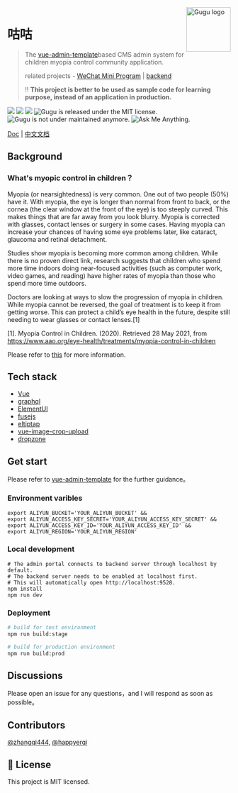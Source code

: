 <img src="https://user-images.githubusercontent.com/5424267/119736375-75dd1f00-be32-11eb-8012-ebece6238f7c.png" alt="Gugu logo" width="100" height="100" align="right" />


# 咕咕
> The [vue-admin-template](http://panjiachen.github.io/vue-admin-template)based CMS admin system for children myopia control community application.
>
> related projects - [WeChat Mini Program](https://github.com/zhangqi444/gugu-myopic-patients-community-wechat-miniprogram) | [backend](https://github.com/zhangqi444/gugu-myopic-patients-community-backend)
> 
> ‼️ **This project is better to be used as sample code for learning purpose, instead of an application in production.**

<p align="left">
  <img src="https://img.shields.io/badge/node-%3E%3D8.9.0-brightgreen"/>
  <img src="https://img.shields.io/badge/npm-%3E%3D3.0.0-brightgreen"/>
  <img src="https://img.shields.io/badge/vue-%3E%3D2.6.10-brightgreen"/>
  <img src="https://img.shields.io/badge/license-MIT-green.svg" alt="Gugu is released under the MIT license." />
  <img src="https://img.shields.io/badge/maintained%3F-no-red.svg" alt="Gugu is not under maintained anymore." />
  <img src="https://img.shields.io/badge/ask%20me-anything-1abc9c.svg" alt="Ask Me Anything." />
</p>

<a href="https://github.com/zhangqi444/gugu-myopic-patients-community-cms-admin/" target="_blank">Doc</a>
|
<a href="https://github.com/zhangqi444/gugu-myopic-patients-community-cms-admin/blob/master/README-zh-CN.md" target="_blank">中文文档</a>


## Background

### What's myopic control in children？

Myopia (or nearsightedness) is very common. One out of two people (50%) have it. With myopia, the eye is longer than normal from front to back, or the cornea (the clear window at the front of the eye) is too steeply curved. This makes things that are far away from you look blurry. Myopia is corrected with glasses, contact lenses or surgery in some cases. Having myopia can increase your chances of having some eye problems later, like cataract, glaucoma and retinal detachment.

Studies show myopia is becoming more common among children. While there is no proven direct link, research suggests that children who spend more time indoors doing near-focused activities (such as computer work, video games, and reading) have higher rates of myopia than those who spend more time outdoors.

Doctors are looking at ways to slow the progression of myopia in children. While myopia cannot be reversed, the goal of treatment is to keep it from getting worse. This can protect a child’s eye health in the future, despite still needing to wear glasses or contact lenses.[1]

[1]. Myopia Control in Children. (2020). Retrieved 28 May 2021, from https://www.aao.org/eye-health/treatments/myopia-control-in-children

Please refer to [this](https://github.com/zhangqi444/gugu-myopic-patients-community-wechat-miniprogram) for more information.

## Tech stack

- [Vue](https://github.com/eggjs/egg) 
- [graphql](https://apollographql.com/)
- [ElementUI](https://element.eleme.io/)
- [fusejs](https://fusejs.io/)
- [eltiptap](https://github.com/Leecason/element-tiptap)
- [vue-image-crop-upload](https://github.com/dai-siki/vue-image-crop-upload)
- [dropzone](https://github.com/dropzone/dropzone)

## Get start

Please refer to [vue-admin-template](http://panjiachen.github.io/vue-admin-template) for the further guidance。

### Environment varibles
```shell
export ALIYUN_BUCKET='YOUR_ALIYUN_BUCKET' &&
export ALIYUN_ACCESS_KEY_SECRET='YOUR_ALIYUN_ACCESS_KEY_SECRET' &&
export ALIYUN_ACCESS_KEY_ID='YOUR_ALIYUN_ACCESS_KEY_ID' && 
export ALIYUN_REGION='YOUR_ALIYUN_REGION'
```

### Local development
```shell
# The admin portal connects to backend server through localhost by default.
# The backend server needs to be enabled at localhost first.
# This will automatically open http://localhost:9528.
npm install 
npm run dev
```

### Deployment

```bash
# build for test environment
npm run build:stage

# build for production environment
npm run build:prod
```

## Discussions

Please open an issue for any questions，and I will respond as soon as possible。

## Contributors

[@zhangqi444](https://github.com/zhangqi444), [@happyerqi](https://github.com/happyerqi)

## 📄 License

This project is MIT licensed.
